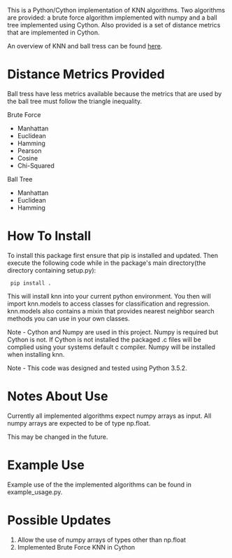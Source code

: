 This is a Python/Cython implementation of KNN algorithms. Two algorithms are provided: a brute force algorithm 
implemented with numpy and a ball tree implemented using Cython. Also provided is a set of distance metrics that are 
implemented in Cython.

An overview of KNN and ball tress can be found [here](https://github.com/JKnighten/k-nearest-neighbors/wiki/KNN-and-BallTree-Overview).

# Distance Metrics Provided

Ball tress have less metrics available because the metrics that are used by the ball tree must follow the triangle
 inequality.

Brute Force
* Manhattan
* Euclidean
* Hamming
* Pearson
* Cosine
* Chi-Squared


Ball Tree
* Manhattan
* Euclidean
* Hamming

# How To Install

To install this package first ensure that pip is installed and
updated. Then execute the following code while in the package's main
directory(the directory containing setup.py):
```
 pip install .
```

This will install knn into your current python environment. You then
will import knn.models to access classes for classification and 
regression. knn.models also contains a mixin that provides nearest
neighbor search methods you can use in your own classes.

Note - Cython and Numpy are used in this project. Numpy is required but
Cython is not. If Cython is not installed the packaged .c 
files will be complied using your systems default c compiler. Numpy
will be installed when installing knn.

Note - This code was designed and tested using Python 3.5.2.



# Notes About Use

Currently all implemented algorithms expect numpy arrays as input. All 
numpy arrays are expected to be of type np.float.

This may be changed in the future.


# Example Use

Example use of the the implemented algorithms can be found in
example_usage.py.


# Possible Updates
1. Allow the use of numpy arrays of types other than np.float
2. Implemented Brute Force KNN in Cython
